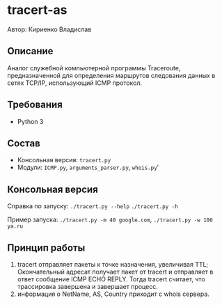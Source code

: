 # tracert-as
Автор: Кириенко Владислав

## Описание
Аналог служебной компьютерной программы Traceroute, предназначенной для определения маршрутов следования данных в сетях TCP/IP, использующий ICMP протокол. 

## Требования
* Python 3

## Состав
* Консольная версия: `tracert.py`
* Модули: `ICMP.py`, `arguments_parser.py`, `whois.py`'

## Консольная версия
Справка по запуску: `./tracert.py --help` `./tracert.py -h`

Пример запуска: `./tracert.py -m 40 google.com`, `./tracert.py -w 100 ya.ru`

## Принцип работы
1. tracert отправляет пакеты к точке назначения, увеличивая TTL; Окончательный адресат получает пакет от tracert и отправляет в ответ сообщение ICMP ECHO REPLY. Тогда tracert считает, что трассировка завершена и завершает процесс.
2. информация о NetName, AS, Country приходит с whois сервера.
